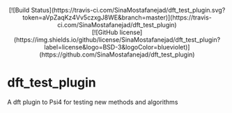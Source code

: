 <p align="center">
[![Build Status](https://travis-ci.com/SinaMostafanejad/dft_test_plugin.svg?token=aVpZaqKz4Vv5czxgJ8WE&branch=master)](https://travis-ci.com/SinaMostafanejad/dft_test_plugin)
<br>
[![GitHub license](https://img.shields.io/github/license/SinaMostafanejad/dft_test_plugin?label=license&logo=BSD-3&logoColor=blueviolet)](https://github.com/SinaMostafanejad/dft_test_plugin)
</p>


# dft_test_plugin
A dft plugin to Psi4 for testing new methods and algorithms

